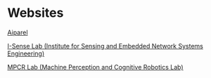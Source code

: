 # Websites

[Aiparel](https://www.aiparel.io)

[I-Sense Lab (Institute for Sensing and Embedded Network Systems Engineering)](https://www.fau.edu/isense/)

[MPCR Lab (Machine Perception and Cognitive Robotics Lab)](https://mpcrlab.com/people/Morgan-Benavidez/)

<!--[Triple Diamond Data](http://triplediamonddata.com/)

[Cyber Tool](https://triplediamonddata.com/ComparisonTool.html)-->

